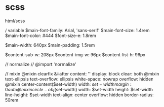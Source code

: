 # scss
html/scss 


/ variable $main-font-family: Arial, 'sans-serif' 
$main-font-size: 1.4rem 
$main-font-color: #444 
$font-size-e: 1.8rem

$main-width: 640px 
$main-padding: 1.5rem

$content-sub-w: 208px 
$content-img-w: 96px 
$content-list-h: 96px

// normalize //
@import 'normalize'

// mixin 
@mixin clearfix 
&::after content: '' 
display: block 
clear: both 
@mixin text-ellipsis text-overflow: ellipsis white-space: nowrap overflow: hidden 
@mixin center-content($set-width) width: $set-width margin: 0 auto 
@mixin circle-obj($set-width) 
width: $set-width
 height: $set-width 
 line-height: $set-width 
 text-align: center 
 overflow: hidden 
 border-radius: 50rem
